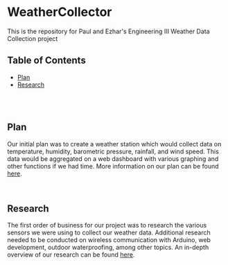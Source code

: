 # WeatherCollector
This is the repository for Paul and Ezhar's Engineering III Weather Data Collection project

## Table of Contents
* [Plan](#plan)
* [Research](#research)

<br>
<br>

## Plan

Our initial plan was to create a weather station which would collect data on temperature, humidity, barometric pressure, rainfall, and wind speed. This data would be aggregated on a web dashboard with various graphing and other functions if we had time. More information on our plan can be found [here](docs/plan.md).

<br>

## Research

The first order of business for our project was to research the various sensors we were using to collect our weather data. Additional research needed to be conducted on wireless communication with Arduino, web development, outdoor waterproofing, among other topics. An in-depth overview of our research can be found [here](docs/research.md).

